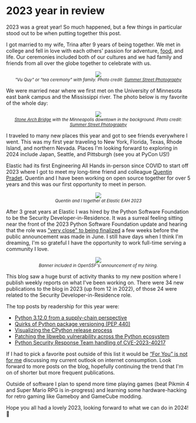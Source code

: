 # 2023 year in review

2023 was a great year! So much happened, but a few things in particular stood out to be when putting together this post.

I got married to my wife, Trina after 9 years of being together.
We met in college and fell in love with each others' passion for adventure, <a href="https://www.instagram.com/foodiesalibi/">food</a>,
and life. Our ceremonies included both of our cultures and
we had family and friends from all over the globe together to celebrate with us.

<p>
<center>
<img style="max-width: 100%" src="https://images.squarespace-cdn.com/content/v1/580fd379bebafbd2fab4e1b5/1704030792782-F1P98BT6XWYY9Q9PZDS4/Best-Wedding-Photographer-Twin-Cities_0098.jpg?format=1500w"/>
<br><small><i>"Vu Quy" or "tea ceremony" with family. Photo credit: <a href="https://www.summerstreetphotography.com">Summer Street Photography</a></i></small>
</center>
</p>

We were married near where we first met on the University of Minnesota east bank campus and the Mississippi river.
The photo below is my favorite of the whole day:

<p>
<center>
<img style="max-width: 100%" src="https://images.squarespace-cdn.com/content/v1/580fd379bebafbd2fab4e1b5/1704030843142-J2E34D4S1LUL5SIK4WDL/Best-Wedding-Photographer-Twin-Cities_0152.jpg?format=1500w"/>
<br><small><i><a href="https://maps.app.goo.gl/Mum9y31bKHhQ2e2Z6">Stone Arch Bridge</a> with the Minneapolis downtown in the background. Photo credit: <a href="https://www.summerstreetphotography.com">Summer Street Photography</a></i></small>
</center>
</p>

I traveled to many new places this year and got to see friends everywhere I went. This was my first year traveling to New York, Florida, Texas, Rhode Island, and northern Nevada.
Places I'm looking forward to exploring in 2024 include Japan, Seattle, and Pittsburgh (see you at PyCon US!)

Elastic had its first Engineering All Hands in-person since COVID to start off 2023 where I got to meet my long-time friend and colleague
[Quentin Pradet](https://quentin.pradet.me/blog/). Quentin and I have been working on open source together for over 5 years and this was our first opportunity to meet in person.

<p>
<center>
<img style="max-width: 80%" src="https://storage.googleapis.com/sethmlarson-dev-static-assets/IMG_7974.jpg"/>
<br><small><i>Quentin and I together at Elastic EAH 2023</i></small>
</center>
</p>

After 3 great years at Elastic I was hired by the Python Software Foundation to be the Security Developer-in-Residence.
It was a surreal feeling sitting near the front of the 2023 Python Software Foundation update and hearing
that the role was ["very close" to being finalized](https://youtu.be/NZhHFDbul8g?si=3XaN4DVl0m8wIclI&t=792) a few weeks before the
public announcement was made in June. I still have days when I think I'm dreaming, I'm so grateful I have the opportunity to work full-time serving a community I love.

<p>
<center>
<img style="max-width: 100%" src="https://openssf.org/wp-content/uploads/sites/132/2023/06/PSF-Alpha-Omega-Welcome-New-PSF-Security-Developer-in-Residence.png"/>
<br><small><i>Banner included in OpenSSF's announcement of my hiring.</i></small>
</center>
</p>

This blog saw a huge burst of activity thanks to my new position where I publish weekly reports on what I've been working on.
There were 34 new publications to the blog in 2023 (up from 12 in 2022), of those 24 were related to the Security Developer-in-Residence role.

The top posts by readership for this year were:

* [Python 3.12.0 from a supply-chain perspective](https://sethmlarson.dev/security-developer-in-residence-weekly-report-13)
* [Quirks of Python package versioning (PEP 440)](https://sethmlarson.dev/pep-440)
* [Visualizing the CPython release process](https://sethmlarson.dev/security-developer-in-residence-weekly-report-9)
* [Patching the libwebp vulnerability across the Python ecosystem](https://sethmlarson.dev/security-developer-in-residence-weekly-report-16)
* [Python Security Response Team handling of CVE-2023-40217](https://sethmlarson.dev/security-developer-in-residence-weekly-report-8)

If I had to pick a favorite post outside of this list it would be [“For You” is not for me](https://sethmlarson.dev/for-you-is-not-for-me)
discussing my current outlook on internet consumption. Look forward to more posts on the blog, hopefully continuing the
trend that I'm on of shorter but more frequent publications.

Outside of software I plan to spend more time playing games (beat Pikmin 4 and Super Mario RPG is in-progress)
and learning some hardware-hacking for retro gaming like Gameboy and GameCube modding.

Hope you all had a lovely 2023, looking forward to what we can do in 2024! 🥳
